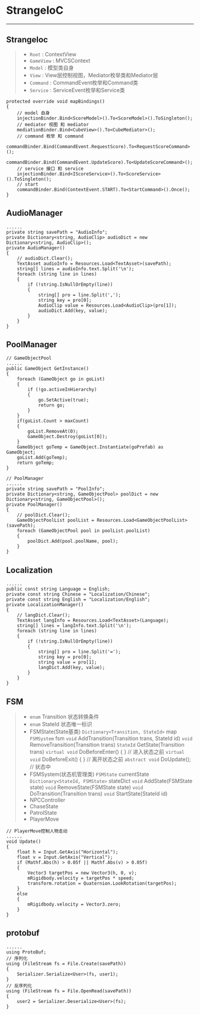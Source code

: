 # StrangeIoC

---

## StrangeIoc
> * `Root` : ContextView
> * `GameView` : MVCSContext
> * `Model` : 模型类自身
> * `View` : View层控制视图，Mediator枚举类和Mediator层
> * `Command` : CommandEvent枚举和Command类
> * `Service` : ServiceEvent枚举和Service类
```
protected override void mapBindings()
{
    // model 自身
    injectionBinder.Bind<ScoreModel>().To<ScoreModel>().ToSingleton();
    // mediator 视图 和 mediator
    mediationBinder.Bind<CubeView>().To<CubeMediator>();
    // command 枚举 和 command
    commandBinder.Bind(CommandEvent.RequestScore).To<RequestScoreCommand>();
    commandBinder.Bind(CommandEvent.UpdateScore).To<UpdateScoreCommand>();
    // service 接口 和 service
    injectionBinder.Bind<IScoreService>().To<ScoreService>().ToSingleton();
    // start
    commandBinder.Bind(ContextEvent.START).To<StartCommand>().Once();
}
```

## AudioManager
```
......
private string savePath = "AudioInfo";
private Dictionary<string, AudioClip> audioDict = new Dictionary<string, AudioClip>();
private AudioManager()
{
    // audioDict.Clear();
    TextAsset audioInfo = Resources.Load<TextAsset>(savePath);
    string[] lines = audioInfo.text.Split('\n');
    foreach (string line in lines)
    {
        if (!string.IsNullOrEmpty(line))
        {
            string[] pro = line.Split(',');
            string key = pro[0];
            AudioClip value = Resources.Load<AudioClip>(pro[1]);
            audioDict.Add(key, value);
        }
    }
}
```

## PoolManager
```
// GameObjectPool
......
public GameObject GetInstance()
{
    foreach (GameObject go in goList)
    {
        if (!go.activeInHierarchy)
        {
            go.SetActive(true);
            return go;
        }
    }
    if(goList.Count > maxCount)
    {
        goList.RemoveAt(0);
        GameObject.Destroy(goList[0]);
    }
    GameObject goTemp = GameObject.Instantiate(goPrefab) as GameObject;
    goList.Add(goTemp);
    return goTemp;
}

// PoolManager
......
private string savePath = "PoolInfo";
private Dictionary<string, GameObjectPool> poolDict = new Dictionary<string, GameObjectPool>();
private PoolManager()
{
    // poolDict.Clear();
    GameObjectPoolList poolList = Resources.Load<GameObjectPoolList>(savePath);
    foreach (GameObjectPool pool in poolList.poolList)
    {
        poolDict.Add(pool.poolName, pool);
    }
}
```

## Localization
```
......
public const string Language = English;
private const string Chinese = "Localization/Chinese";
private const string English = "Localization/English";
private LocalizationManager()
{
    // langDict.Clear();
    TextAsset langInfo = Resources.Load<TextAsset>(Language);
    string[] lines = langInfo.text.Split('\n');
    foreach (string line in lines)
    {
        if (!string.IsNullOrEmpty(line))
        {
            string[] pro = line.Split('=');
            string key = pro[0];
            string value = pro[1];
            langDict.Add(key, value);
        }
    }
}
```

## FSM
> * `enum` Transition 状态转换条件
> * `enum` StateId 状态唯一标识
> * FSMState(State基类)
`Dictionary<Transition, StateId>` map
`FSMSystem` fsm
`void` AddTransition(Transition trans, StateId id)
`void` RemoveTransition(Transition trans)
`StateId` GetState(Transition trans)
`virtual void` DoBeforeEnter() { }  // 进入状态之前
`virtual void` DoBeforeExit() { }  // 离开状态之前
`abstract void` DoUpdate();  // 状态中
> * FSMSystem(状态机管理类)
`FSMState` currentState
`Dictionary<StateId, FSMState>` stateDict
`void` AddState(FSMState state)
`void` RemoveState(FSMState state)
`void` DoTransition(Transition trans)
`void` StartState(StateId id)
> * NPCController
> * ChaseState
> * PatrolState
> * PlayerMove
```
// PlayerMove控制人物走动
......
void Update()
{
    float h = Input.GetAxis("Horizontal");
    float v = Input.GetAxis("Vertical");
    if (Mathf.Abs(h) > 0.05f || Mathf.Abs(v) > 0.05f)
    {
        Vector3 targetPos = new Vector3(h, 0, v);
        mRigidbody.velocity = targetPos * speed;
        transform.rotation = Quaternion.LookRotation(targetPos);
    }
    else
    {
        mRigidbody.velocity = Vector3.zero;
    }
}
```

## protobuf
```
......
using ProtoBuf;
// 序列化
using (FileStream fs = File.Create(savePath))
{
    Serializer.Serialize<User>(fs, user1);
}
// 反序列化
using (FileStream fs = File.OpenRead(savePath))
{
    user2 = Serializer.Deserialize<User>(fs);
}
```
